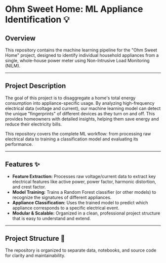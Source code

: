 # Ohm Sweet Home: ML Appliance Identification 💡

## Overview

This repository contains the machine learning pipeline for the "Ohm Sweet Home" project, designed to identify individual household appliances from a single, whole-house power meter using Non-Intrusive Load Monitoring (NILM).

---

## Project Description

The goal of this project is to disaggregate a home's total energy consumption into appliance-specific usage. By analyzing high-frequency electrical data (voltage and current), our machine learning model can detect the unique "fingerprints" of different devices as they turn on and off. This provides homeowners with detailed insights, helping them save energy and reduce their electricity bills.

This repository covers the complete ML workflow: from processing raw electrical data to training a classification model and evaluating its performance.

---

## Features ✨

* **Feature Extraction:** Processes raw voltage/current data to extract key electrical features like active power, power factor, harmonic distortion, and crest factor.
* **Model Training:** Trains a Random Forest classifier (or other models) to recognize the signatures of different appliances.
* **Appliance Classification:** Uses the trained model to predict which appliance corresponds to a specific electrical event.
* **Modular & Scalable:** Organized in a clean, professional project structure that is easy to understand and extend.

---

## Project Structure 📁

The repository is organized to separate data, notebooks, and source code for clarity and maintainability.